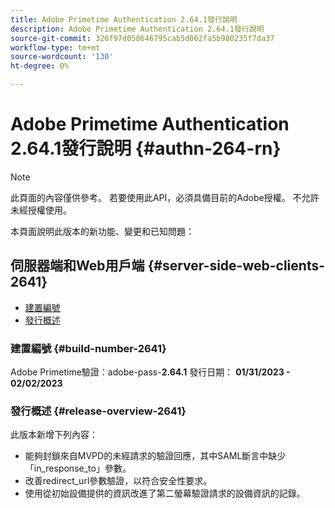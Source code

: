 ```yaml
---
title: Adobe Primetime Authentication 2.64.1發行說明
description: Adobe Primetime Authentication 2.64.1發行說明
source-git-commit: 326f97d058646795cab5d062fa5b980235f7da37
workflow-type: tm+mt
source-wordcount: '130'
ht-degree: 0%

---
```



# Adobe Primetime Authentication 2.64.1發行說明 {#authn-264-rn}

>[!NOTE]
>
>此頁面的內容僅供參考。 若要使用此API，必須具備目前的Adobe授權。 不允許未經授權使用。

本頁面說明此版本的新功能、變更和已知問題：

## 伺服器端和Web用戶端 {#server-side-web-clients-2641}

* [建置編號](#build-number-2641)
* [發行概述](#release-overview-2641)

### 建置編號 {#build-number-2641}

Adobe Primetime驗證：adobe-pass-**2.64.1**
發行日期： **01/31/2023 - 02/02/2023**

### 發行概述 {#release-overview-2641}

此版本新增下列內容：

* 能夠封鎖來自MVPD的未經請求的驗證回應，其中SAML斷言中缺少「in_response_to」參數。
* 改善redirect_url參數驗證，以符合安全性要求。
* 使用從初始設備提供的資訊改進了第二螢幕驗證請求的設備資訊的記錄。
